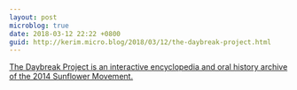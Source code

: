 ```yaml
---
layout: post
microblog: true
date: 2018-03-12 22:22 +0800
guid: http://kerim.micro.blog/2018/03/12/the-daybreak-project.html
---
```

[The Daybreak Project is an interactive encyclopedia and oral history archive of the 2014 Sunflower Movement.](https://daybreak.newbloommag.net/)
